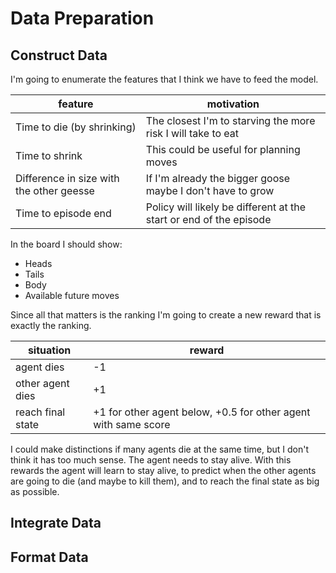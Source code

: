 # Data Preparation

## Construct Data

<!---This task includes constructive data preparation operations such as the
production of derived attributes or entire new records, or transformed values
for existing attributes. --->

I'm going to enumerate the features that I think we have to feed the model.

| feature                                   | motivation                                                         |
|-------------------------------------------|--------------------------------------------------------------------|
| Time to die (by shrinking)                | The closest I'm to starving the more risk I will take to eat       |
| Time to shrink                            | This could be useful for planning moves                            |
| Difference in size with the other geesse  | If I'm already the bigger goose maybe I don't have to grow         |
| Time to episode end                       | Policy will likely be different at the start or end of the episode |

In the board I should show:

- Heads
- Tails
- Body
- Available future moves

Since all that matters is the ranking I'm going to create a new reward that is exactly the ranking.

| situation         | reward                                                         |
|-------------------|----------------------------------------------------------------|
| agent dies        | -1                                                             |
| other agent dies  | +1                                                             |
| reach final state | +1 for other agent below, +0.5 for other agent with same score |

I could make distinctions if many agents die at the same time, but I don't think it has too much sense.
The agent needs to stay alive.
With this rewards the agent will learn to stay alive, to predict when the other agents are going
to die (and maybe to kill them), and to reach the final state as big as possible.

## Integrate Data
<!---These are methods whereby information is combined from multiple tables or
records to create new recordsor values. --->
## Format Data
<!---Formatting transformations refer to primarily syntactic modifications made
to the data that do not change its meaning, but might be required by the
modeling tool. --->
